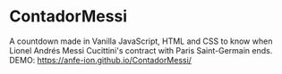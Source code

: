 # ContadorMessi
A countdown made in Vanilla JavaScript, HTML and CSS to know when Lionel Andrés Messi Cucittini's contract with Paris Saint-Germain ends. 
DEMO: https://anfe-ion.github.io/ContadorMessi/
